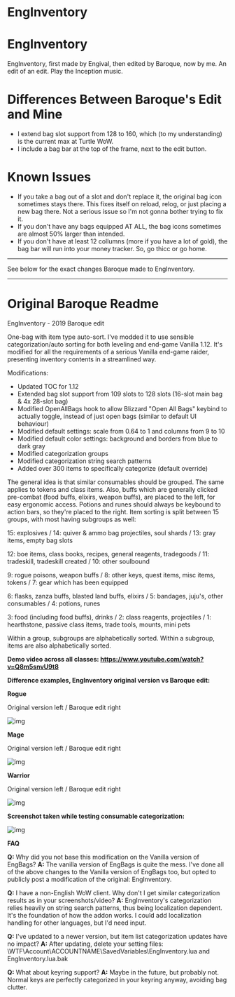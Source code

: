 # EngInventory

# EngInventory
EngInventory, first made by Engival, then edited by Baroque, now by me.  An edit of an edit.  Play the Inception music.

# Differences Between Baroque's Edit and Mine
- I extend bag slot support from 128 to 160, which (to my understanding) is the current max at Turtle WoW.
- I include a bag bar at the top of the frame, next to the edit button.

# Known Issues
- If you take a bag out of a slot and don't replace it, the original bag icon sometimes stays there.  This fixes itself on reload, relog, or just placing a new bag there.  Not a serious issue so I'm not gonna bother trying to fix it.
- If you don't have any bags equipped AT ALL, the bag icons sometimes are almost 50% larger than intended.
- If you don't have at least 12 collumns (more if you have a lot of gold), the bag bar will run into your money tracker.  So, go thicc or go home.

---


See below for the exact changes Baroque made to EngInventory.


---
# Original Baroque Readme

EngInventory - 2019 Baroque edit

One-bag with item type auto-sort. I've modded it to use sensible categorization/auto sorting for both leveling and end-game Vanilla 1.12. It's modified for all the requirements of a serious Vanilla end-game raider, presenting inventory contents in a streamlined way.

Modifications:

- Updated TOC for 1.12
- Extended bag slot support from 109 slots to 128 slots (16-slot main bag & 4x 28-slot bag)
- Modified OpenAllBags hook to allow Blizzard "Open All Bags" keybind to actually toggle,
  instead of just open bags (similar to default UI behaviour)
- Modified default settings: scale from 0.64 to 1 and columns from 9 to 10
- Modified default color settings: background and borders from blue to dark gray
- Modified categorization groups
- Modified categorization string search patterns
- Added over 300 items to specifically categorize (default override)

The general idea is that similar consumables should be grouped. The same applies to tokens and class items. Also, buffs which are generally clicked pre-combat (food buffs, elixirs, weapon buffs), are placed to the left, for easy ergonomic access. Potions and runes should always be keybound to action bars, so they're placed to the right. Item sorting is split between 15 groups, with most having subgroups as well:

15: explosives / 14: quiver & ammo bag projectiles, soul shards / 13: gray items, empty bag slots

12: boe items, class books, recipes, general reagents, tradegoods / 11: tradeskill, tradeskill created / 10: other soulbound

9: rogue poisons, weapon buffs / 8: other keys, quest items, misc items, tokens / 7: gear which has been equipped

6: flasks, zanza buffs, blasted land buffs, elixirs / 5: bandages, juju's, other consumables / 4: potions, runes

3: food (including food buffs), drinks / 2: class reagents, projectiles / 1: hearthstone, passive class items, trade tools, mounts, mini pets

Within a group, subgroups are alphabetically sorted.
Within a subgroup, items are also alphabetically sorted.

**Demo video across all classes: https://www.youtube.com/watch?v=Q8m5snvU9t8**

**Difference examples, EngInventory original version vs Baroque edit:**

**Rogue**

Original version left / Baroque edit right

![img](https://imgur.com/WbBAqKL.png)

**Mage**

Original version left / Baroque edit right

![img](https://imgur.com/9HCXFWa.png)

**Warrior**

Original version left / Baroque edit right

![img](https://imgur.com/0PduxwA.png)


**Screenshot taken while testing consumable categorization:**

![img](https://imgur.com/SjlAC9i.png)


**FAQ**

**Q:** Why did you not base this modification on the Vanilla version of EngBags?
**A:** The vanilla version of EngBags is quite the mess. I've done all of the above changes to the Vanilla version of EngBags too, but opted to publicly post a modification of the original: EngInventory.

**Q:** I have a non-English WoW client. Why don't I get similar categorization results as in your screenshots/video?
**A:** EngInventory's categorization relies heavily on string search patterns, thus being localization dependent. It's the foundation of how the addon works. I could add localization handling for other languages, but I'd need input.

**Q:** I've updated to a newer version, but item list categorization updates have no impact?
**A:** After updating, delete your setting files: \WTF\Account\ACCOUNTNAME\SavedVariables\EngInventory.lua and EngInventory.lua.bak

**Q:** What about keyring support?
**A:** Maybe in the future, but probably not. Normal keys are perfectly categorized in your keyring anyway, avoiding bag clutter.
